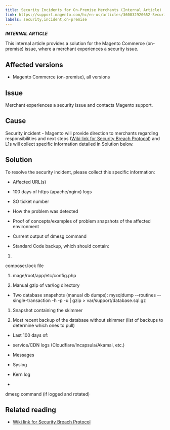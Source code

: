 ```yaml
---
title: Security Incidents for On-Premise Merchants (Internal Article)
link: https://support.magento.com/hc/en-us/articles/360032920652-Security-Incidents-for-On-Premise-Merchants-Internal-Article-
labels: security,incident,on-premise
---
```


***INTERNAL ARTICLE***

This internal article provides a solution for the Magento Commerce (on-premise) issue, where a merchant experiences a security issue.

## Affected versions

* Magento Commerce (on-premise), all versions

## Issue

Merchant experiences a security issue and contacts Magento support.

## Cause

Security incident - Magento will provide direction to merchants regarding responsibilities and next steps ([Wiki link for Security Breach Protocol](https://wiki.corp.magento.com/pages/viewpage.action?spaceKey=SUP&title=Security+Breach+Protocol)) and L1s will collect specific information detailed in Solution below.

## Solution

To resolve the security incident, please collect this specific information:

* Affected URL(s)

* 100 days of https (apache/nginx) logs

* SO ticket number

* How the problem was detected

* Proof of concepts/examples of problem snapshots of the affected environment

* Current output of dmesg command

* Standard Code backup, which should contain:

1. 
composer.lock file

1. mage/root/app/etc/config.php

1. Manual gzip of var/log directory

* Two database snapshots (manual db dumps):
mysqldump --routines --single-transaction -h <host> -p<password> -u <user> <database> | gzip > var/support/database.sql.gz

1. Snapshot containing the skimmer

1. Most recent backup of the database without skimmer (list of backups to determine which ones to pull)

* Last 100 days of:

* service/CDN logs (Cloudflare/Incapsula/Akamai, etc.)

* Messages

* Syslog

* Kern log

* 
dmesg command (if logged and rotated)

## Related reading

* [Wiki link for Security Breach Protocol](https://wiki.corp.magento.com/pages/viewpage.action?spaceKey=SUP&title=Security+Breach+Protocol)

